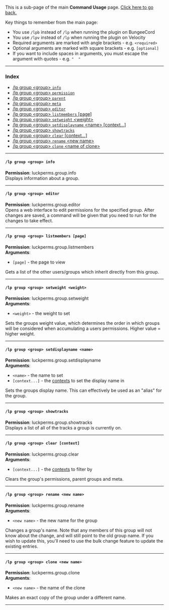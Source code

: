This is a sub-page of the main **Command Usage** page. [Click here to go back.](Command-Usage)

Key things to remember from the main page:

* You use `/lpb` instead of `/lp` when running the plugin on BungeeCord
* You use `/lpv` instead of `/lp` when running the plugin on Velocity
* Required arguments are marked with angle brackets - e.g. `<required>`
* Optional arguments are marked with square brackets - e.g. `[optional]`
* If you want to include spaces in arguments, you must escape the argument with quotes - e.g. `"  "`

___

### Index
*  [/lp group \<group\> `info`](#lp-group-group-info)
*  [/lp group \<group\> `permission`](Permission-Commands)
*  [/lp group \<group\> `parent`](Parent-Commands)
*  [/lp group \<group\> `meta`](Meta-Commands)
*  [/lp group \<group\> `editor`](#lp-group-group-editor)
*  [/lp group \<group\> `listmembers` [page]](#lp-group-group-listmembers-page)
*  [/lp group \<group\> `setweight` \<weight\>](#lp-group-group-setweight-weight)
*  [/lp group \<group\> `setdisplayname` \<name\> [context...]](#lp-group-group-setdisplayname-name)
*  [/lp group \<group\> `showtracks`](#lp-group-group-showtracks)
*  [/lp group \<group\> `clear` [context...]](#lp-group-group-clear-context)
*  [/lp group \<group\> `rename` \<new name\>](#lp-group-group-rename-new-name)
*  [/lp group \<group\> `clone` \<name of clone\>](#lp-group-group-clone-new-name)

___
#### `/lp group <group> info`  
**Permission**: luckperms.group.info  
Displays information about a group.

___
#### `/lp group <group> editor`  
**Permission**: luckperms.group.editor  
Opens a web interface to edit permissions for the specified group. After changes are saved, a command will be given that you need to run for the changes to take effect.

___
#### `/lp group <group> listmembers [page]`  
**Permission**: luckperms.group.listmembers  
**Arguments**:  
* `[page]` - the page to view

Gets a list of the other users/groups which inherit directly from this group.

___
#### `/lp group <group> setweight <weight>`  
**Permission**: luckperms.group.setweight  
**Arguments**:  
* `<weight>` - the weight to set

Sets the groups weight value, which determines the order in which groups will be considered when accumulating a users permissions. Higher value = higher weight.

___
#### `/lp group <group> setdisplayname <name>`  
**Permission**: luckperms.group.setdisplayname  
**Arguments**:  
* `<name>` - the name to set
* `[context...]` - the [contexts](Context) to set the display name in

Sets the groups display name. This can effectively be used as an "alias" for the group.

___
#### `/lp group <group> showtracks`  
**Permission**: luckperms.group.showtracks  
Displays a list of all of the tracks a group is currently on.

___
#### `/lp group <group> clear [context]`  
**Permission**: luckperms.group.clear  
**Arguments**:  
* `[context...]` - the [contexts](Context) to filter by

Clears the group's permissions, parent groups and meta.

___
#### `/lp group <group> rename <new name>`  
**Permission**: luckperms.group.rename  
**Arguments**:  
* `<new name>` - the new name for the group

Changes a group's name. Note that any members of this group will not know about the change, and will still point to the old group name. If you wish to update this, you'll need to use the bulk change feature to update the existing entries.

___
#### `/lp group <group> clone <new name>`  
**Permission**: luckperms.group.clone  
**Arguments**:  
* `<new name>` - the name of the clone

Makes an exact copy of the group under a different name.

___